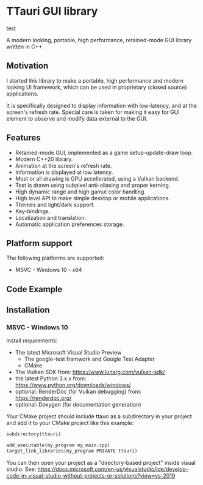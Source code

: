 TTauri GUI library
==================
test

A modern looking, portable, high performance, retained-mode GUI library
written in C++.


Motivation
----------
I started this library to make a portable, high performance and modern looking
UI framework, which can be used in proprietary (closed source) applications.

It is specifically designed to display information with low-latency,
and at the screen's refresh rate. Special care is taken for making
it easy for GUI element to observe and modify data external to the
GUI.

Features
--------

 - Retained-mode GUI, implemented as a game setup-update-draw loop.
 - Modern C++20 library.
 - Animation at the screen's refresh rate.
 - Information is displayed at low latency.
 - Most or all drawing is GPU accellerated, using a Vulkan backend.
 - Text is drawn using subpixel anti-aliasing and proper kerning.
 - High dynamic range and high gamut color handling.
 - High level API to make simple desktop or mobile applications.
 - Themes and light/dark support.
 - Key-bindings.
 - Localization and translation.
 - Automatic application preferences storage.

Platform support
----------------
The following platforms are supported:
 - MSVC - Windows 10 - x64

Code Example
------------

Installation
------------

### MSVC - Windows 10

Install requirements:
 - The latest Microsoft Visual Studio Preview
   - The google-test framwork and Google Test Adapter
   - CMake
 - The Vulkan SDK from: https://www.lunarg.com/vulkan-sdk/
 - the latest Python 3.x.x from: https://www.python.org/downloads/windows/
 - optional: RenderDoc (for Vulkan debugging) from: https://renderdoc.org/
 - optional: Doxygen (for documentation generation)

Your CMake project should include ttauri as a subdirectory in your project
and add it to your CMake project like this example:

```CMakeLists.txt
subdirectory(ttauri)

add_executable(my_program my_main.cpp)
target_link_libraries(my_program PRIVATE ttauri)
```

You can then open your project as a "directory-based project" inside visual
studio. See: https://docs.microsoft.com/en-us/visualstudio/ide/develop-code-in-visual-studio-without-projects-or-solutions?view=vs-2019


